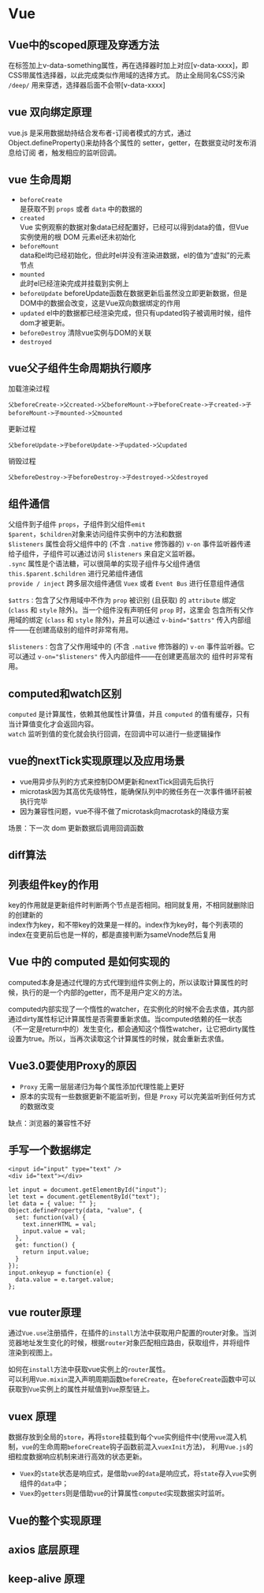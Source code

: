 # Vue

## Vue中的scoped原理及穿透方法
在标签加上v-data-something属性，再在选择器时加上对应[v-data-xxxx]，即CSS带属性选择器，以此完成类似作用域的选择方式。
防止全局同名CSS污染  
`/deep/` 用来穿透，选择器后面不会带[v-data-xxxx]

## vue 双向绑定原理
vue.js 是采用数据劫持结合发布者-订阅者模式的方式，通过 Object.defineProperty()来劫持各个属性的 setter，getter，在数据变动时发布消息给订阅
者，触发相应的监听回调。

## vue 生命周期
- `beforeCreate`  
  是获取不到 `props` 或者 `data` 中的数据的
- `created`  
    Vue 实例观察的数据对象data已经配置好，已经可以得到data的值，但Vue 实例使用的根 DOM 元素el还未初始化
- `beforeMount`  
    data和el均已经初始化，但此时el并没有渲染进数据，el的值为“虚拟”的元素节点
- `mounted`  
    此时el已经渲染完成并挂载到实例上
- `beforeUpdate`
    beforeUpdate函数在数据更新后虽然没立即更新数据，但是DOM中的数据会改变，这是Vue双向数据绑定的作用
- `updated`
    el中的数据都已经渲染完成，但只有updated钩子被调用时候，组件dom才被更新。
- `beforeDestroy`
    清除vue实例与DOM的关联
- `destroyed`

## vue父子组件生命周期执行顺序
加载渲染过程
```
父beforeCreate->父created->父beforeMount->子beforeCreate->子created->子beforeMount->子mounted->父mounted
```
更新过程
```
父beforeUpdate->子beforeUpdate->子updated->父updated
```
销毁过程
```
父beforeDestroy->子beforeDestroy->子destroyed->父destroyed
```

## 组件通信
父组件到子组件 `props`，子组件到父组件`emit`   
`$parent`，`$children`对象来访问组件实例中的方法和数据   
`$listeners` 属性会将父组件中的 (不含 `.native` 修饰器的) `v-on` 事件监听器传递给子组件，子组件可以通过访问 `$listeners` 来自定义监听器。  
`.sync` 属性是个语法糖，可以很简单的实现子组件与父组件通信  
`this.$parent.$children` 进行兄弟组件通信   
`provide / inject`    跨多层次组件通信
`Vuex` 或者 `Event Bus`  进行任意组件通信

`$attrs：`包含了父作用域中不作为 `prop` 被识别 (且获取) 的 `attribute` 绑定 (`class` 和 `style` 除外)。当一个组件没有声明任何 `prop` 时，这里会
包含所有父作用域的绑定 (`class` 和 `style` 除外)，并且可以通过 `v-bind="$attrs"` 传入内部组件——在创建高级别的组件时非常有用。

`$listeners：`包含了父作用域中的 (不含 `.native` 修饰器的) `v-on` 事件监听器。它可以通过 `v-on="$listeners"` 传入内部组件——在创建更高层次的
组件时非常有用。

## computed和watch区别
`computed` 是计算属性，依赖其他属性计算值，并且 `computed` 的值有缓存，只有当计算值变化才会返回内容。    
`watch` 监听到值的变化就会执行回调，在回调中可以进行一些逻辑操作

## vue的nextTick实现原理以及应用场景
- vue用异步队列的方式来控制DOM更新和nextTick回调先后执行
- microtask因为其高优先级特性，能确保队列中的微任务在一次事件循环前被执行完毕
- 因为兼容性问题，vue不得不做了microtask向macrotask的降级方案

场景：下一次 dom 更新数据后调用回调函数

## diff算法

## 列表组件key的作用
key的作用就是更新组件时判断两个节点是否相同。相同就复用，不相同就删除旧的创建新的  
index作为key，和不带key的效果是一样的。index作为key时，每个列表项的index在变更前后也是一样的，都是直接判断为sameVnode然后复用

## Vue 中的 computed 是如何实现的
computed本身是通过代理的方式代理到组件实例上的，所以读取计算属性的时候，执行的是一个内部的getter，而不是用户定义的方法。

computed内部实现了一个惰性的watcher，在实例化的时候不会去求值，其内部通过dirty属性标记计算属性是否需要重新求值。当computed依赖的任一状态
（不一定是return中的）发生变化，都会通知这个惰性watcher，让它把dirty属性设置为true。所以，当再次读取这个计算属性的时候，就会重新去求值。

##  Vue3.0要使用Proxy的原因
- `Proxy` 无需一层层递归为每个属性添加代理性能上更好
- 原本的实现有一些数据更新不能监听到，但是 `Proxy` 可以完美监听到任何方式的数据改变

缺点：浏览器的兼容性不好

## 手写一个数据绑定
```
<input id="input" type="text" />
<div id="text"></div>

let input = document.getElementById("input");
let text = document.getElementById("text");
let data = { value: "" };
Object.defineProperty(data, "value", {
  set: function(val) {
    text.innerHTML = val;
    input.value = val;
  },
  get: function() {
    return input.value;
  }
});
input.onkeyup = function(e) {
  data.value = e.target.value;
};
```
## vue router原理

通过`Vue.use`注册插件，在插件的`install`方法中获取用户配置的router对象。当浏览器地址发生变化的时候，根据`router`对象匹配相应路由，获取组件，并将组件
渲染到视图上。

如何在`install`方法中获取vue实例上的`router`属性。  
可以利用`Vue.mixin`混入声明周期函数`beforeCreate`，在`beforeCreate`函数中可以获取到`Vue`实例上的属性并赋值到`Vue`原型链上。

## vuex 原理
数据存放到全局的`store`，再将`store`挂载到每个`vue`实例组件中(使用`vue`混入机制，`vue`的生命周期`beforeCreate`钩子函数前混入`vuexInit`方法)，
利用`Vue.js`的细粒度数据响应机制来进行高效的状态更新。

- `Vuex`的`state`状态是响应式，是借助`vue`的`data`是响应式，将`state`存入`vue`实例组件的`data`中；
- `Vuex`的`getters`则是借助`vue`的计算属性`computed`实现数据实时监听。

## Vue的整个实现原理

## axios 底层原理
## keep-alive 原理
